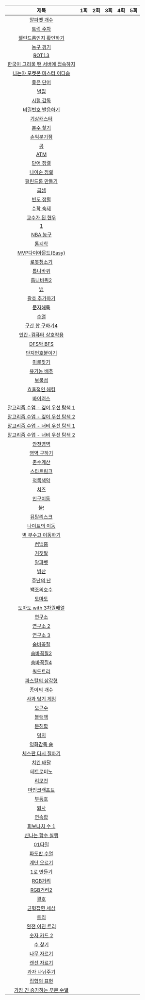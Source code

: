 | 제목 | 1회 | 2회 | 3회 | 4회 | 5회 |
| :-: | :-: | :-: | :-: | :-: | :-: |
| [알파벳 개수](https://www.acmicpc.net/problem/10808) | | | |
| [트럭 주차](https://www.acmicpc.net/problem/2979) | | | |
| [펠린드롬인지 확인하기](https://www.acmicpc.net/problem/10988)| | | |
| [농구 경기](https://www.acmicpc.net/problem/1159) | | | |
| [ROT13](https://www.acmicpc.net/problem/11655) | | | |
| [한국이 그리울 땐 서버에 접속하지](https://www.acmicpc.net/problem/9996) | | | |
| [나는야 포켓몬 마스터 이다솜](https://www.acmicpc.net/problem/1620) | | | |
| [좋은 단어](https://www.acmicpc.net/problem/3986) | | | |
| [벌집](https://www.acmicpc.net/problem/2292) | | | |
| [시험 감독](https://www.acmicpc.net/problem/13458) | | | |
| [비밀번호 발음하기](https://www.acmicpc.net/problem/4659) | | | |
| [기상캐스터](https://www.acmicpc.net/problem/10709) | | | |
| [분수 찾기](https://www.acmicpc.net/problem/1193) | | | |
| [손익분기점](https://www.acmicpc.net/problem/1712) | | | |
| [공](https://www.acmicpc.net/problem/1547) | | | |
| [ATM](https://www.acmicpc.net/problem/11399) | | | |
| [단어 정렬](https://www.acmicpc.net/problem/1181) | | | |
| [나이순 정렬](https://www.acmicpc.net/problem/10814)| | | |
| [팰린드롬 만들기](https://www.acmicpc.net/problem/1213) | | | |
| [곱셈](https://www.acmicpc.net/problem/1629) | | | |
| [빈도 정렬](https://www.acmicpc.net/problem/2910) | | | |
| [수학 숙제](https://www.acmicpc.net/problem/2870) | | | |
| [교수가 된 현우](https://www.acmicpc.net/problem/3474) | | | |
| [1](https://www.acmicpc.net/problem/4375) | | | |
| [NBA 농구](https://www.acmicpc.net/problem/2852) | | | |
| [통계학](https://www.acmicpc.net/problem/2108) | | | |
| [MVP다이아몬드(Easy)](https://www.acmicpc.net/problem/20413) | | | |
| [로봇청소기](https://www.acmicpc.net/problem/14503) | | | |
| [톱니바퀴](https://www.acmicpc.net/problem/14891) | | | |
| [톱니바퀴2](https://www.acmicpc.net/problem/15662) | | | |
| [뱀](https://www.acmicpc.net/problem/3190) | | | |
| [괄호 추가하기](https://www.acmicpc.net/problem/16637) | | | |
| [문자해독](https://www.acmicpc.net/problem/1593) | | | |
| [수열](https://www.acmicpc.net/problem/2559) | | | |
| [구간 합 구하기4](https://www.acmicpc.net/problem/11659) | | | |
| [인간-컴퓨터 상호작용](https://www.acmicpc.net/problem/16139) | | | |
| [DFS와 BFS](https://www.acmicpc.net/problem/1260) | | | |
| [단지번호붙이기](https://www.acmicpc.net/problem/2667) | | | |
| [미로찾기](https://www.acmicpc.net/problem/2178) | | | |
| [유기농 배추](https://www.acmicpc.net/problem/1012) | | | |
| [보물섬](https://www.acmicpc.net/problem/2589) | | | |
| [효율적인 해킹](https://www.acmicpc.net/problem/1325) | | | |
| [바이러스](https://www.acmicpc.net/problem/2606) | | | |
| [알고리즘 수업 - 깊이 우선 탐색 1](https://www.acmicpc.net/problem/24479) | | | |
| [알고리즘 수업 - 깊이 우선 탐색 2](https://www.acmicpc.net/problem/24480) | | | |
| [알고리즘 수업 - 너비 우선 탐색 1](https://www.acmicpc.net/problem/24444) | | | |
| [알고리즘 수업 - 너비 우선 탐색 2](https://www.acmicpc.net/problem/24445) | | | |
| [안전영역](https://www.acmicpc.net/problem/2468) | | | |
| [영역 구하기](https://www.acmicpc.net/problem/2583) | | | |
| [촌수계산](https://www.acmicpc.net/problem/2644) | | | |
| [스타트링크](https://www.acmicpc.net/problem/5014) | | | |
| [적록색약](https://www.acmicpc.net/problem/10026) | | | |
| [치즈](https://www.acmicpc.net/problem/2636) | | | |
| [인구이동](https://www.acmicpc.net/problem/16234) | | | |
| [불!](https://www.acmicpc.net/problem/4179) | | | |
| [뮤탈리스크](https://www.acmicpc.net/problem/12869) | | | |
| [나이트의 이동](https://www.acmicpc.net/problem/7562) | | | |
| [벽 부수고 이동하기](https://www.acmicpc.net/problem/2206) | | | |
| [컴백홈](https://www.acmicpc.net/problem/1189) | | | |
| [거짓말](https://www.acmicpc.net/problem/1043) | | | |
| [알파벳](https://www.acmicpc.net/problem/1987) | | | |
| [빙산](https://www.acmicpc.net/problem/2573) | | | |
| [주난의 난](https://www.acmicpc.net/problem/14497) | | | |
| [백조의호수](https://www.acmicpc.net/problem/3197) | | | |
| [토마토](https://www.acmicpc.net/problem/7576) | | | |
| [토마토 with 3차원배열](https://www.acmicpc.net/problem/7569) | | | |
| [연구소](https://www.acmicpc.net/problem/14502) | | | |
| [연구소 2](https://www.acmicpc.net/problem/17141) | | | |
| [연구소 3](https://www.acmicpc.net/problem/17142) | | | |
| [숨바꼭질](https://www.acmicpc.net/problem/1697) | | | |
| [숨바꼭질2](https://www.acmicpc.net/problem/12851) | | | |
| [숨바꼭질4](https://www.acmicpc.net/problem/13913) | | | |
| [쿼드트리](https://www.acmicpc.net/problem/1992) | | | |
| [파스칼의 삼각형](https://www.acmicpc.net/problem/16395) | | | |
| [종이의 개수](https://www.acmicpc.net/problem/1780) | | | |
| [사과 담기 게임](https://www.acmicpc.net/problem/2828) | | | |
| [오큰수](https://www.acmicpc.net/problem/17298) | | | |
| [블랙잭](https://www.acmicpc.net/problem/2798) | | | |
| [분해합](https://www.acmicpc.net/problem/2231) | | | |
| [덩치](https://www.acmicpc.net/problem/7568) | | | |
| [영화감독 숌](https://www.acmicpc.net/problem/1436) | | | |
| [체스판 다시 칠하기](https://www.acmicpc.net/problem/1018) | | | |
| [치킨 배달](https://www.acmicpc.net/problem/15686) | | | |
| [테트로미노](https://www.acmicpc.net/problem/14500) | | | |
| [리모컨](https://www.acmicpc.net/problem/1107) | | | |
| [마인크래프트](https://www.acmicpc.net/problem/18111) | | | |
| [부등호](https://www.acmicpc.net/problem/2529) | | | |
| [퇴사](https://www.acmicpc.net/problem/14501) | | | |
| [연속합](https://www.acmicpc.net/problem/1912) | | | |
| [피보나치 수 1](https://www.acmicpc.net/problem/24416) | | | |
| [신나는 함수 실행](https://www.acmicpc.net/problem/9184) | | | |
| [01타일](https://www.acmicpc.net/problem/1904) | | | |
| [파도반 수열](https://www.acmicpc.net/problem/9461) | | | |
| [계단 오르기](https://www.acmicpc.net/problem/2579) | | | |
| [1로 만들기](https://www.acmicpc.net/problem/1463) | | | |
| [RGB거리](https://www.acmicpc.net/problem/1149) | | | |
| [RGB거리2](https://www.acmicpc.net/problem/17404) | | | |
| [괄호](https://www.acmicpc.net/problem/9012) | | | |
| [균형잡힌 세상](https://www.acmicpc.net/problem/4949) | | | |
| [트리](https://www.acmicpc.net/problem/1068) | | | |
| [완전 이진 트리](https://www.acmicpc.net/problem/9934) | | | |
| [숫자 카드 2](https://www.acmicpc.net/problem/10816) | | | |
| [수 찾기](https://www.acmicpc.net/problem/1920) | | | |
| [나무 자르기](https://www.acmicpc.net/problem/2805) | | | |
| [랜선 자르기](https://www.acmicpc.net/problem/1654) | | | |
| [과자 나눠주기](https://www.acmicpc.net/problem/16401) | | | |
| [집합의 표현](https://www.acmicpc.net/problem/1717) | | | |
| [가장 긴 증가하는 부분 수열](https://www.acmicpc.net/problem/11053) | | | |



